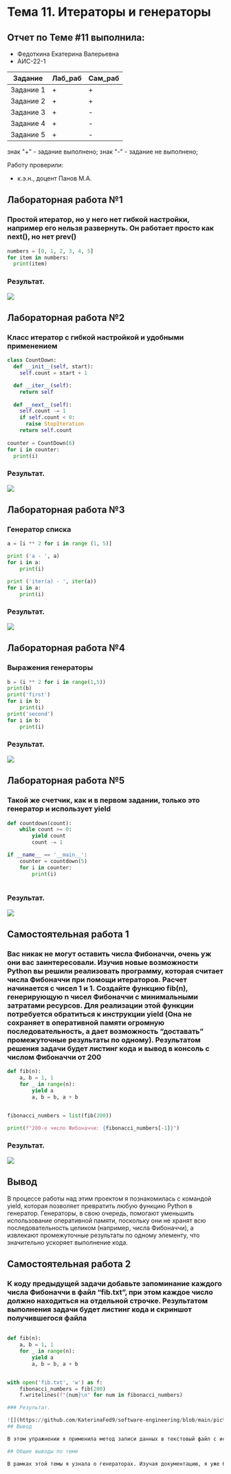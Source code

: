 
# Тема 11. Итераторы и генераторы
## Отчет по Теме #11 выполнила:
- Федоткина Екатерина Валерьевна
- АИС-22-1

| Задание | Лаб_раб | Сам_раб |
| ------ | ------ | ------ |
| Задание 1 | + | + |
| Задание 2 | + | + |
| Задание 3 | + | - |
| Задание 4 | + | - |
| Задание 5 | + | - |

знак "+" - задание выполнено; знак "-" - задание не выполнено;

Работу проверили:
- к.э.н., доцент Панов М.А.

## Лабораторная работа №1
### Простой итератор, но у него нет гибкой настройки, например его нельзя развернуть. Он работает просто как next(), но нет prev()

``` python
numbers = [0, 1, 2, 3, 4, 5]
for item in numbers:
  print(item)
```
### Результат.

![](https://github.com/KaterinaFed9/software-engineering/blob/main/pic%7C/111.png)

## Лабораторная работа №2
### Класс итератор с гибкой настройкой и удобными применением

```python
class CountDown:
  def __init__(self, start):
    self.count = start + 1

  def __iter__(self):
    return self
  
  def __next__(self):
    self.count -= 1
    if self.count < 0:
      raise StopIteration
    return self.count
  
counter = CountDown(6)
for i in counter:
  print(i)
```
### Результат.

![](https://github.com/KaterinaFed9/software-engineering/blob/main/pic%7C/112.png)

## Лабораторная работа №3
### Генератор списка

```python
a = [i ** 2 for i in range (1, 5)]

print ('a - ', a)
for i in a:
    print(i)

print ('iter(a) - ', iter(a))
for i in a:
    print(i)
```
### Результат.

![](https://github.com/KaterinaFed9/software-engineering/blob/main/pic%7C/113.png)

## Лабораторная работа №4
### Выражения генераторы

```python
b = (i ** 2 for i in range(1,5))
print(b)
print('first')
for i in b:
    print(i)
print('second')
for i in b:
    print(i)
```
### Результат.

![](https://github.com/KaterinaFed9/software-engineering/blob/main/pic%7C/114.png)


## Лабораторная работа №5
### Такой же счетчик, как и в первом задании, только это генератор и использует yield

```python
def countdown(count):
    while count >= 0:
        yield count
        count -= 1

if __name__ == '__main__':
    counter = countdown(5)
    for i in counter:
        print(i)
        
```
### Результат.

![](https://github.com/KaterinaFed9/software-engineering/blob/main/pic%7C/115.png)


## Самостоятельная работа 1
### Вас никак не могут оставить числа Фибоначчи, очень уж они вас заинтересовали. Изучив новые возможности Python вы решили реализовать программу, которая считает числа Фибоначчи при помощи итераторов. Расчет начинается с чисел 1 и 1. Создайте функцию fib(n), генерирующую n чисел Фибоначчи с минимальными затратами ресурсов. Для реализации этой функции потребуется обратиться к инструкции yield (Она не сохраняет в оперативной памяти огромную последовательность, а дает возможность “доставать” промежуточные результаты по одному). Результатом решения задачи будет листинг кода и вывод в консоль с числом Фибоначчи от 200

```python
def fib(n):
    a, b = 1, 1
    for _ in range(n):
        yield a
        a, b = b, a + b


fibonacci_numbers = list(fib(200))

print(f"200-е число Фибоначчи: {fibonacci_numbers[-1]}")
```

### Результат.

![](https://github.com/KaterinaFed9/software-engineering/blob/main/pic%7C/116.png)

## Вывод

В процессе работы над этим проектом я познакомилась с командой yield, которая позволяет превратить любую функцию Python в генератор. Генераторы, в свою очередь, помогают уменьшить использование оперативной памяти, поскольку они не хранят всю последовательность целиком (например, числа Фибоначчи), а извлекают промежуточные результаты по одному элементу, что значительно ускоряет выполнение кода.
## Самостоятельная работа 2
### К коду предыдущей задачи добавьте запоминание каждого числа Фибоначчи в файл “fib.txt”, при этом каждое число должно находиться на отдельной строчке. Результатом выполнения задачи будет листинг кода и скриншот получившегося файла
```python

def fib(n):
    a, b = 1, 1
    for _ in range(n):
        yield a
        a, b = b, a + b


with open('fib.txt', 'w') as f:
    fibonacci_numbers = fib(200)
    f.writelines(f"{num}\n" for num in fibonacci_numbers)

### Результат.

![](https://github.com/KaterinaFed9/software-engineering/blob/main/pic%7C/117.png)
## Вывод

В этом упражнении я применила метод записи данных в текстовый файл с использованием функции **writelines()**. Также я освежила в памяти, что в Python можно использовать символ `_` для записи переменной, и потренировалась в применении инструкции yield.

## Общие выводы по теме

В рамках этой темы я узнала о генераторах. Изучая документацию, я уже был знаком с методом List comprehension, который позволяет создавать списки быстро и легко. Но у него есть один существенный минус — он требует много оперативной памяти, что замедляет выполнение задач. Эта тема помогла мне понять, как можно оптимизировать подобные процессы.
